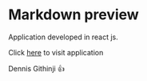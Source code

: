 # Markdown preview 

Application developed in react js.

Click [here](https://markdown-preview-ke.netlify.app) to visit application

Dennis Githinji 👍
